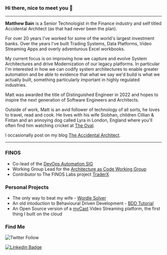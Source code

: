 ### Hi there, nice to meet you 👋
---

**Matthew Bain** is a Senior Technologist in the Finance industry and self titled Accidental Architect (as that had never been the plan). 

For over 20 years I've worked for some of the world's largest investment banks. Over the years I've built Trading Systems, Data Platforms, Video Streaming Apps and overly adventurous Excel workbooks.

My current focus is on improving how we capture and evolve System Architectures and drive Modernization of our legacy platforms. In particular I'm interested in how we can codify system architectures to enable greater automation and be able to evidence that what we say we'd build is what we actually built, something particularly important in highly regulated industries.

Matt was awarded the title of Distinguished Engineer in 2022 and hopes to inspire the next generation of Software Engineers and Architects.

Outside of work, Matt is an avid follower of technology of all sorts, he loves to travel, read and cook. He lives with his wife Siobhan, children Cillian & Fintan and an annoying dog called Lyra in London, England where you'll often find him watching cricket at [The Oval](https://www.kiaoval.com/).

I occasionally post on my blog [The Accidental Architect](http://accidental-architect.com).

---

### FINOS
- Co-lead of the [DevOps Automation SIG](https://github.com/finos/devops-automation)
- Working Group Lead for the [Architecture as Code Working Group](https://github.com/finos/devops-automation/blob/main/docs/working-groups/aasc.mdx)
- Contributor to The FINOS Labs project [TraderX](https://github.com/finos-labs/traderX)

### Personal Projects
- The only way to beat my wife - [Wordle Solver](https://github.com/rocketstack-matt/wordle-solver)
- An old intoduction to Behavioural Driven Development - [BDD Tutorial](https://github.com/rocketstack-matt/bdd)
- An Open Source version of a [myCast](https://github.com/rocketstack-matt/myCast) Video Streaming platform, the first thing I built on the cloud

### Find Me
![Twitter Follow](https://img.shields.io/twitter/follow/rocketstackmatt)

[![Linkedin Badge](https://img.shields.io/badge/-matthewbain-blue?style=flat-square&logo=Linkedin&logoColor=white&link=https://www.linkedin.com/in/matthewbain/)](https://www.linkedin.com/in/matthewbain/)
